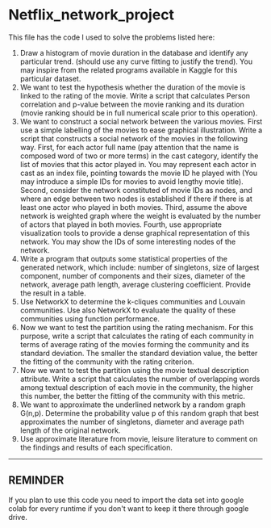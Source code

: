 # Netflix_network_project
This file has the code I used to solve the problems listed here:
1. Draw a histogram of movie duration in the database and identify any particular trend.
(should use any curve fitting to justify the trend). You may inspire from the related
programs available in Kaggle for this particular dataset.
2. We want to test the hypothesis whether the duration of the movie is linked to the rating of
the movie. Write a script that calculates Person correlation and p-value between the movie
ranking and its duration (movie ranking should be in full numerical scale prior to this
operation).
3. We want to construct a social network between the various movies. First use a simple
labelling of the movies to ease graphical illustration. Write a script that constructs a social
network of the movies in the following way. First, for each actor full name (pay attention
that the name is composed word of two or more terms) in the cast category, identify the list
of movies that this actor played in. You may represent each actor in cast as an index file,
pointing towards the movie ID he played with (You may introduce a simple IDs for movies
to avoid lengthy movie title). Second, consider the network constituted of movie IDs as
nodes, and where an edge between two nodes is established if there if there is at least one
actor who played in both movies. Third, assume the above network is weighted graph where
the weight is evaluated by the number of actors that played in both movies. Fourth, use
appropriate visualization tools to provide a dense graphical representation of this network.
You may show the IDs of some interesting nodes of the network.
4. Write a program that outputs some statistical properties of the generated network, which
include: number of singletons, size of largest component, number of components and their
sizes, diameter of the network, average path length, average clustering coefficient. Provide
the result in a table.
5. Use NetworkX to determine the k-cliques communities and Louvain communities. Use also
NetworkX to evaluate the quality of these communities using function performance.
6. Now we want to test the partition using the rating mechanism. For this purpose, write a
script that calculates the rating of each community in terms of average rating of the movies
forming the community and its standard deviation. The smaller the standard deviation value,
the better the fitting of the community with the rating criterion.
7. Now we want to test the partition using the movie textual description attribute. Write a
script that calculates the number of overlapping words among textual description of each
movie in the community, the higher this number, the better the fitting of the community
with this metric.
8. We want to approximate the underlined network by a random graph G(n,p). Determine the
probability value p of this random graph that best approximates the number of singletons,
diameter and average path length of the original network.
9. Use approximate literature from movie, leisure literature to comment on the findings and
results of each specification.


---------------------------------------------------------
REMINDER
---------------------------------------------------------
If you plan to use this code you need to import the data set into google colab for every runtime if you don't want to keep it there through google drive.
